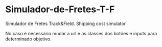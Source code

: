 # Simulador-de-Fretes-T-F
Simulador de Fretes Track&amp;Field. Shipping cost simulator

No caso é necessário mudar a url e as classes dos botões e inputs para determinado objetivo.
